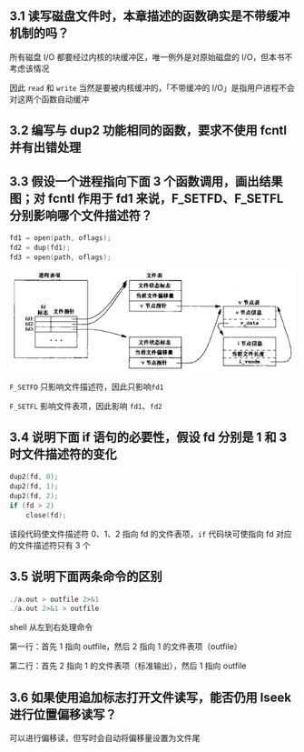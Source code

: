 ## 3.1 读写磁盘文件时，本章描述的函数确实是不带缓冲机制的吗？

所有磁盘 I/O 都要经过内核的块缓冲区，唯一例外是对原始磁盘的 I/O，但本书不考虑该情况

因此 `read` 和 `write` 当然是要被内核缓冲的，「不带缓冲的 I/O」是指用户进程不会对这两个函数自动缓冲

## 3.2 编写与 dup2 功能相同的函数，要求不使用 fcntl 并有出错处理

## 3.3 假设一个进程指向下面 3 个函数调用，画出结果图；对 fcntl 作用于 fd1 来说，F_SETFD、F_SETFL 分别影响哪个文件描述符？

```c
fd1 = open(path, oflags);
fd2 = dup(fd1);
fd3 = open(path, oflags);
```

![03](../res/chapter_03/03.png)

`F_SETFD` 只影响文件描述符，因此只影响`fd1`

`F_SETFL` 影响文件表项，因此影响 `fd1`、`fd2`

## 3.4 说明下面 if 语句的必要性，假设 fd 分别是 1 和 3 时文件描述符的变化

```c
dup2(fd, 0);
dup2(fd, 1);
dup2(fd, 2);
if (fd > 2)
    close(fd);
```

该段代码使文件描述符 0、1、2 指向 fd 的文件表项，`if` 代码块可使指向 fd 对应的文件描述符只有 3 个

## 3.5 说明下面两条命令的区别

```c
./a.out > outfile 2>&1
./a.out 2>&1 > outfile
```

shell 从左到右处理命令

第一行：首先 1 指向 outfile，然后 2 指向 1 的文件表项（outfile）

第二行：首先 2 指向 1 的文件表项（标准输出），然后 1 指向 outfile

## 3.6 如果使用追加标志打开文件读写，能否仍用 lseek 进行位置偏移读写？

可以进行偏移读，但写时会自动将偏移量设置为文件尾
